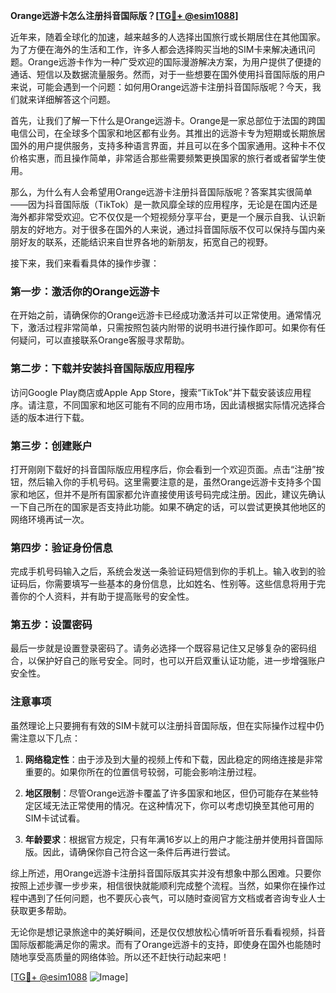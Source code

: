 **Orange远游卡怎么注册抖音国际版？[[TG💪+ @esim1088](https://t.me/s/esim1088)]**

近年来，随着全球化的加速，越来越多的人选择出国旅行或长期居住在其他国家。为了方便在海外的生活和工作，许多人都会选择购买当地的SIM卡来解决通讯问题。Orange远游卡作为一种广受欢迎的国际漫游解决方案，为用户提供了便捷的通话、短信以及数据流量服务。然而，对于一些想要在国外使用抖音国际版的用户来说，可能会遇到一个问题：如何用Orange远游卡注册抖音国际版呢？今天，我们就来详细解答这个问题。

首先，让我们了解一下什么是Orange远游卡。Orange是一家总部位于法国的跨国电信公司，在全球多个国家和地区都有业务。其推出的远游卡专为短期或长期旅居国外的用户提供服务，支持多种语言界面，并且可以在多个国家通用。这种卡不仅价格实惠，而且操作简单，非常适合那些需要频繁更换国家的旅行者或者留学生使用。

那么，为什么有人会希望用Orange远游卡注册抖音国际版呢？答案其实很简单——因为抖音国际版（TikTok）是一款风靡全球的应用程序，无论是在国内还是海外都非常受欢迎。它不仅仅是一个短视频分享平台，更是一个展示自我、认识新朋友的好地方。对于很多在国外的人来说，通过抖音国际版不仅可以保持与国内亲朋好友的联系，还能结识来自世界各地的新朋友，拓宽自己的视野。

接下来，我们来看看具体的操作步骤：

### 第一步：激活你的Orange远游卡

在开始之前，请确保你的Orange远游卡已经成功激活并可以正常使用。通常情况下，激活过程非常简单，只需按照包装内附带的说明书进行操作即可。如果你有任何疑问，可以直接联系Orange客服寻求帮助。

### 第二步：下载并安装抖音国际版应用程序

访问Google Play商店或Apple App Store，搜索“TikTok”并下载安装该应用程序。请注意，不同国家和地区可能有不同的应用市场，因此请根据实际情况选择合适的版本进行下载。

### 第三步：创建账户

打开刚刚下载好的抖音国际版应用程序后，你会看到一个欢迎页面。点击“注册”按钮，然后输入你的手机号码。这里需要注意的是，虽然Orange远游卡支持多个国家和地区，但并不是所有国家都允许直接使用该号码完成注册。因此，建议先确认一下自己所在的国家是否支持此功能。如果不确定的话，可以尝试更换其他地区的网络环境再试一次。

### 第四步：验证身份信息

完成手机号码输入之后，系统会发送一条验证码短信到你的手机上。输入收到的验证码后，你需要填写一些基本的身份信息，比如姓名、性别等。这些信息将用于完善你的个人资料，并有助于提高账号的安全性。

### 第五步：设置密码

最后一步就是设置登录密码了。请务必选择一个既容易记住又足够复杂的密码组合，以保护好自己的账号安全。同时，也可以开启双重认证功能，进一步增强账户安全性。

### 注意事项

虽然理论上只要拥有有效的SIM卡就可以注册抖音国际版，但在实际操作过程中仍需注意以下几点：

1. **网络稳定性**：由于涉及到大量的视频上传和下载，因此稳定的网络连接是非常重要的。如果你所在的位置信号较弱，可能会影响注册过程。
   
2. **地区限制**：尽管Orange远游卡覆盖了许多国家和地区，但仍可能存在某些特定区域无法正常使用的情况。在这种情况下，你可以考虑切换至其他可用的SIM卡试试看。

3. **年龄要求**：根据官方规定，只有年满16岁以上的用户才能注册并使用抖音国际版。因此，请确保你自己符合这一条件后再进行尝试。

综上所述，用Orange远游卡注册抖音国际版其实并没有想象中那么困难。只要你按照上述步骤一步步来，相信很快就能顺利完成整个流程。当然，如果你在操作过程中遇到了任何问题，也不要灰心丧气，可以随时查阅官方文档或者咨询专业人士获取更多帮助。

无论你是想记录旅途中的美好瞬间，还是仅仅想放松心情听听音乐看看视频，抖音国际版都能满足你的需求。而有了Orange远游卡的支持，即使身在国外也能随时随地享受高质量的网络体验。所以还不赶快行动起来吧！

[[TG💪+ @esim1088](https://t.me/s/esim1088) ![Image](https://i.postimg.cc/4NQfJmqS/Snipaste-2025-05-13-00-14-12.png)]